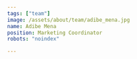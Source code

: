 ```yaml
---
tags: ["team"]
image: /assets/about/team/adibe_mena.jpg
name: Adibe Mena
position: Marketing Coordinator
robots: "noindex"

---
```



